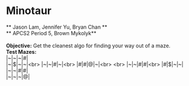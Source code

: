 # Minotaur
** Jason Lam, Jennifer Yu, Bryan Chan ** <br>
** APCS2 Period 5, Brown Mykolyk** <br> 
<br> 
**Objective:** Get the cleanest algo for finding your way out of a maze. <br> 
**Test Mazes:** <br>
|~|~|~|#| <br>
|~|$|~|~|<br>
|~|~|#|~|<br>
|#|#|@|~|<br>
<br> 
|~|~|#|#|<br>
|#|$|~|~|<br>
|~|~|#|#|<br>
|~|~|~|@|<br>

